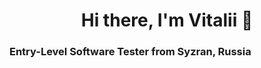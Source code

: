 <h1 align="center"> Hi there, I'm Vitalii 👋</h1>

<h3>Entry-Level Software Tester from Syzran, Russia</h3>
